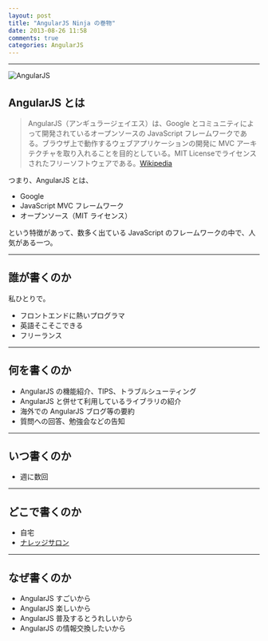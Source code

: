 ```yaml
---
layout: post
title: "AngularJS Ninja の巻物"
date: 2013-08-26 11:58
comments: true
categories: AngularJS
---
```


---

![AngularJS](https://raw.github.com/angular/angular.js/master/images/logo/AngularJS.exports/AngularJS-medium.png "AngularJS")

## AngularJS とは

> AngularJS（アンギュラージェイエス）は、Google とコミュニティによって開発されているオープンソースの JavaScript フレームワークである。ブラウザ上で動作するウェブアプリケーションの開発に MVC アーキテクチャを取り入れることを目的としている。MIT Licenseでライセンスされたフリーソフトウェアである。<ref>[Wikipedia](http://ja.wikipedia.org/wiki/AngularJS)</ref>

つまり、AngularJS とは、

* Google
* JavaScript MVC フレームワーク
* オープンソース（MIT ライセンス）

という特徴があって、数多く出ている JavaScript のフレームワークの中で、人気がある一つ。

<!-- more -->

---

## 誰が書くのか

私ひとりで。

* フロントエンドに熱いプログラマ
* 英語そこそこできる
* フリーランス

---

## 何を書くのか

* AngularJS の機能紹介、TIPS、トラブルシューティング
* AngularJS と併せて利用しているライブラリの紹介
* 海外での AngularJS ブログ等の要約
* 質問への回答、勉強会などの告知

---

## いつ書くのか

* 週に数回

---

## どこで書くのか

* 自宅
* [ナレッジサロン](http://kc-i.jp/facilities/salon/)

---

## なぜ書くのか

* AngularJS すごいから
* AngularJS 楽しいから
* AngularJS 普及するとうれしいから
* AngularJS の情報交換したいから
